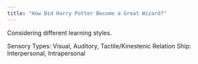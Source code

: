 ```yaml
---
title: "How Did Harry Potter Become a Great Wizard?"
---
```

Considering different learning styles.

Sensory Types:  Visual, Auditory, Tactile/Kinestenic
Relation Ship:  Interpersonal, Intrapersonal
